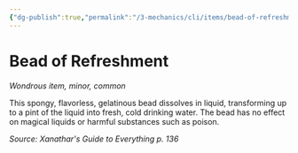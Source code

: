 ```yaml
---
{"dg-publish":true,"permalink":"/3-mechanics/cli/items/bead-of-refreshment-xge/","tags":["ttrpg-cli/compendium/src/5e/xge","ttrpg-cli/item/rarity/common","ttrpg-cli/item/tier/minor"],"noteIcon":""}
---
```


# Bead of Refreshment
*Wondrous item, minor, common*  



This spongy, flavorless, gelatinous bead dissolves in liquid, transforming up to a pint of the liquid into fresh, cold drinking water. The bead has no effect on magical liquids or harmful substances such as poison.

*Source: Xanathar's Guide to Everything p. 136*